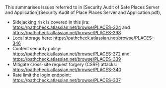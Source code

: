 This summarises issues referred to in [Security Audit of Safe Places Server and Application](Security Audit of Place Places Server and Application.pdf),

* Sidejacking risk is covered in this jira: https://pathcheck.atlassian.net/browse/PLACES-324 and https://pathcheck.atlassian.net/browse/PLACES-298
* Local storage here: https://pathcheck.atlassian.net/browse/PLACES-346
* Content security policy: https://pathcheck.atlassian.net/browse/PLACES-272 and https://pathcheck.atlassian.net/browse/PLACES-339
* Mitigate cross-site request forgery (CSRF) attacks: https://pathcheck.atlassian.net/browse/PLACES-340
* Rate limit the login endpoint:  https://pathcheck.atlassian.net/browse/PLACES-337
